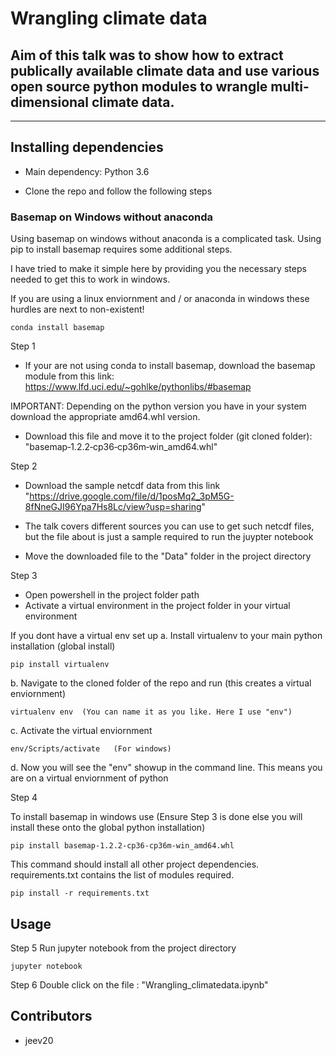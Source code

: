
# Wrangling climate data 
## Aim of this talk was to show how to extract publically available climate data and use various open source python modules to wrangle multi-dimensional climate data. 

--------------------------------

## Installing dependencies

* Main dependency: Python 3.6 

* Clone the repo and follow the following steps 


### Basemap on Windows without anaconda
Using basemap on windows without anaconda is a complicated task. Using pip to install basemap requires some additional steps. 

I have tried to make it simple here by providing you the necessary steps needed to get this to work in windows. 

If you are using a linux enviornment and / or anaconda in windows these hurdles are next to non-existent! 
``` 
conda install basemap
```

Step 1

* If your are not using conda to install basemap, download the basemap module from this link: https://www.lfd.uci.edu/~gohlke/pythonlibs/#basemap 

IMPORTANT: Depending on the python version you have in your system download the appropriate amd64.whl version.

* Download this file and move it to the project folder (git cloned folder): "basemap‑1.2.2‑cp36‑cp36m‑win_amd64.whl"


Step 2
* Download the sample netcdf data from this link "https://drive.google.com/file/d/1posMq2_3pM5G-8fNneGJI96Ypa7Hs8Lc/view?usp=sharing"

* The talk covers different sources you can use to get such netcdf files, but the file about is just a sample required to run the juypter notebook

* Move the downloaded file to the "Data" folder in the project directory


Step 3 
* Open powershell in the project folder path
* Activate a virtual environment in the project folder in your virtual environment

If you dont have a virtual env set up 
a. Install virtualenv to your main python installation (global install)

``` 
pip install virtualenv  
```

b. Navigate to the cloned folder of the repo and run  (this creates a virtual enviornment)
``` 
virtualenv env  (You can name it as you like. Here I use "env")
```
c. Activate the virtual enviornment 
``` 
env/Scripts/activate   (For windows) 
```
d. Now you will see the "env" showup in the command line. This means you are on a virtual enviornment of python

Step 4

To install basemap in windows use (Ensure Step 3 is done else you will install these onto the global python installation)
``` 
pip install basemap-1.2.2-cp36-cp36m-win_amd64.whl 
```

This command should install all other project dependencies. requirements.txt contains the list of modules required.
```
pip install -r requirements.txt 
```

## Usage

Step 5
Run jupyter notebook from the project directory

```
jupyter notebook
```

Step 6
Double click on the file : "Wrangling_climatedata.ipynb"

## Contributors
* jeev20

